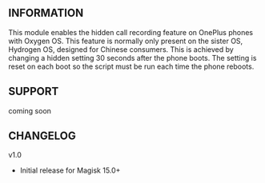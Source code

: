 ## INFORMATION

This module enables the hidden call recording feature on OnePlus phones with Oxygen OS. This feature is normally only present on the sister OS, Hydrogen OS, designed for Chinese consumers. This is achieved by changing a hidden setting 30 seconds after the phone boots. The setting is reset on each boot so the script must be run each time the phone reboots.

## SUPPORT

coming soon

## CHANGELOG

v1.0
- Initial release for Magisk 15.0+